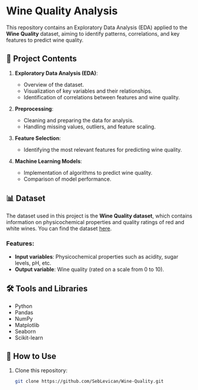 # Wine Quality Analysis

This repository contains an Exploratory Data Analysis (EDA) applied to the **Wine Quality** dataset, aiming to identify patterns, correlations, and key features to predict wine quality.

## 📂 Project Contents

1. **Exploratory Data Analysis (EDA)**:
   - Overview of the dataset.
   - Visualization of key variables and their relationships.
   - Identification of correlations between features and wine quality.

2. **Preprocessing**:
   - Cleaning and preparing the data for analysis.
   - Handling missing values, outliers, and feature scaling.

3. **Feature Selection**:
   - Identifying the most relevant features for predicting wine quality.

4. **Machine Learning Models**:
   - Implementation of algorithms to predict wine quality.
   - Comparison of model performance.

## 📊 Dataset

The dataset used in this project is the **Wine Quality dataset**, which contains information on physicochemical properties and quality ratings of red and white wines. You can find the dataset [here](https://archive.ics.uci.edu/ml/datasets/Wine+Quality).

### Features:
- **Input variables**: Physicochemical properties such as acidity, sugar levels, pH, etc.
- **Output variable**: Wine quality (rated on a scale from 0 to 10).

## 🛠️ Tools and Libraries

- Python
- Pandas
- NumPy
- Matplotlib
- Seaborn
- Scikit-learn

## 🚀 How to Use

1. Clone this repository:
   ```bash
   git clone https://github.com/SebLevican/Wine-Quality.git
